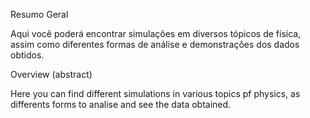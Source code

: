 Resumo Geral

Aqui você poderá encontrar simulações em diversos tópicos de física, assim como diferentes formas de análise e demonstrações dos dados obtidos. 

Overview (abstract) 

Here you can find different simulations in various topics pf physics, as differents forms to analise and see the data obtained.

